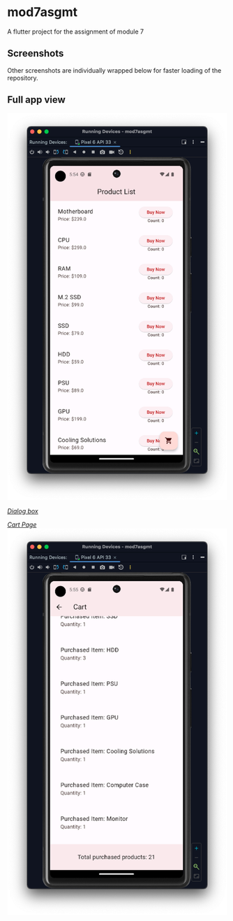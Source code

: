 # mod7asgmt

A flutter project for the assignment of module 7

## Screenshots
Other screenshots are individually wrapped below for faster loading of the repository.

## Full app view
![Alt Text](assets/screenshots/ss1.png)

[*Dialog box*](assets/screenshots/ss2.png)

[*Cart Page*](assets/screenshots/ss3.png)
![Alt Text](assets/screenshots/ss4.png)




